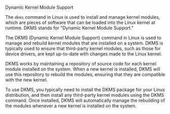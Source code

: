 Dynamic Kernel Module Support

The `dkms` command in Linux is used to install and manage kernel modules, which are pieces of software that can be loaded into the Linux kernel at runtime. DKMS stands for "Dynamic Kernel Module Support."

The DKMS (Dynamic Kernel Module Support) command in Linux is used to manage and rebuild kernel modules that are installed on a system. DKMS is typically used to ensure that third-party kernel modules, such as those for device drivers, are kept up-to-date with changes made to the Linux kernel.

DKMS works by maintaining a repository of source code for each kernel module installed on the system. When a new kernel is installed, DKMS will use this repository to rebuild the modules, ensuring that they are compatible with the new kernel.

To use DKMS, you typically need to install the DKMS package for your Linux distribution, and then install any third-party kernel modules using the DKMS command. Once installed, DKMS will automatically manage the rebuilding of the modules whenever a new kernel is installed on the system.
